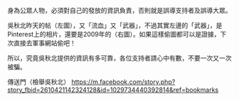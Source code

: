 身為公眾人物，必須對自己的發放的資訊負責，否則就是誤導支持者及誤導大眾。

吳秋北昨天的帖（左圖），又「流血」又「武器」，不過其實左邊的「武器」，是Pinterest上的相片，還要是2009年的（右圖）。如果這樣偷圖都可以是證據，下次直接去軍事網站偷吧！

所以，究竟吳秋北提供的資訊有多可靠，各位支持者請心中有數，不要一次又一次被騙。

傳送門（檢舉吳秋北）
https://m.facebook.com/story.php?story_fbid=2610421142324128&id=1029734440392814&ref=bookmarks
